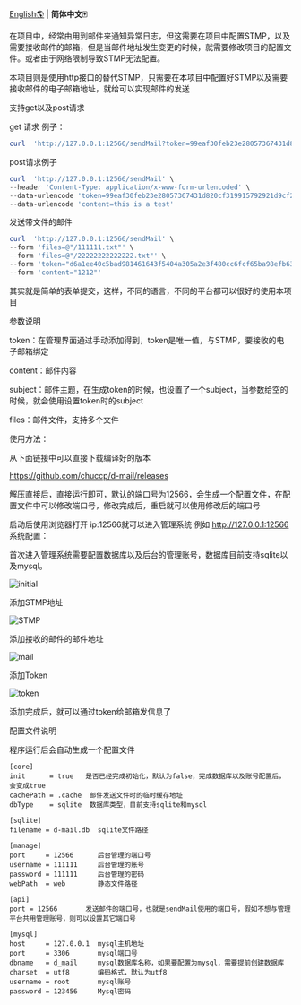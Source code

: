 [English🌎](./README.md) | **简体中文🀄**

在项目中，经常由用到邮件来通知异常日志，但这需要在项目中配置STMP，以及需要接收邮件的邮箱，但是当邮件地址发生变更的时候，就需要修改项目的配置文件。或者由于网络限制导致STMP无法配置。

本项目则是使用http接口的替代STMP，只需要在本项目中配置好STMP以及需要接收邮件的电子邮箱地址，就给可以实现邮件的发送

支持get以及post请求

get 请求 例子：

```powershell
curl  'http://127.0.0.1:12566/sendMail?token=99eaf30feb23e28057367431d820cf319915792921d9cf21b5f761fb75433225&content=this%20is%20a%20test'
```

post请求例子

```powershell
curl  'http://127.0.0.1:12566/sendMail' \
--header 'Content-Type: application/x-www-form-urlencoded' \
--data-urlencode 'token=99eaf30feb23e28057367431d820cf319915792921d9cf21b5f761fb75433225' \
--data-urlencode 'content=this is a test'
```

发送带文件的邮件

```powershell
curl  'http://127.0.0.1:12566/sendMail' \
--form 'files=@"/111111.txt"' \
--form 'files=@"/22222222222222.txt"' \
--form 'token="d6a1ee40c5bad981461643f5404a305a2e3f480cc6fcf65ba98efb63ce32d471"' \
--form 'content="1212"'
```

其实就是简单的表单提交，这样，不同的语言，不同的平台都可以很好的使用本项目

参数说明

token：在管理界面通过手动添加得到，token是唯一值，与STMP，要接收的电子邮箱绑定

content：邮件内容

subject：邮件主题，在生成token的时候，也设置了一个subject，当参数给空的时候，就会使用设置token时的subject

files：邮件文件，支持多个文件

使用方法：

从下面链接中可以直接下载编译好的版本

&#x20;<https://github.com/chuccp/d-mail/releases>

解压直接后，直接运行即可，默认的端口号为12566，会生成一个配置文件，在配置文件中可以修改端口号，修改完成后，重启就可以使用修改后的端口号

启动后使用浏览器打开 ip:12566就可以进入管理系统
例如 http://127.0.0.1:12566
系统配置：

首次进入管理系统需要配置数据库以及后台的管理账号，数据库目前支持sqlite以及mysql。

![initial](initial.png "initial")

添加STMP地址

![STMP](STMP.png "STMP")

添加接收的邮件的邮件地址

![mail](mail.png "mail")

添加Token

![token](token.png "token")

添加完成后，就可以通过token给邮箱发信息了

配置文件说明

程序运行后会自动生成一个配置文件

    [core]
    init      = true   是否已经完成初始化，默认为false，完成数据库以及账号配置后，会变成true
    cachePath = .cache  邮件发送文件时的临时缓存地址
    dbType    = sqlite  数据库类型，目前支持sqlite和mysql

    [sqlite]
    filename = d-mail.db  sqlite文件路径

    [manage]
    port     = 12566      后台管理的端口号
    username = 111111     后台管理的账号
    password = 111111     后台管理的密码  
    webPath  = web        静态文件路径 

    [api]
    port = 12566       发送邮件的端口号，也就是sendMail使用的端口号，假如不想与管理平台共用管理账号，则可以设置其它端口号

    [mysql]
    host     = 127.0.0.1  mysql主机地址
    port     = 3306       mysql端口号
    dbname   = d_mail     mysql数据库名称，如果要配置为mysql，需要提前创建数据库
    charset  = utf8       编码格式，默认为utf8
    username = root       mysql账号
    password = 123456     Mysql密码